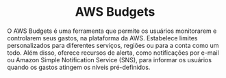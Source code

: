 <h1 align=center> AWS Budgets </h1>

O AWS Budgets é uma ferramenta que permite os usuários monitorarem e controlarem seus gastos, na plataforma da AWS. Estabelece limites personalizados para diferentes serviços, regiões ou para a conta como um todo. Além disso, oferece recursos de alerta, como notificações por e-mail ou Amazon Simple Notification Service (SNS), para informar os usuários quando os gastos atingem os níveis pré-definidos.